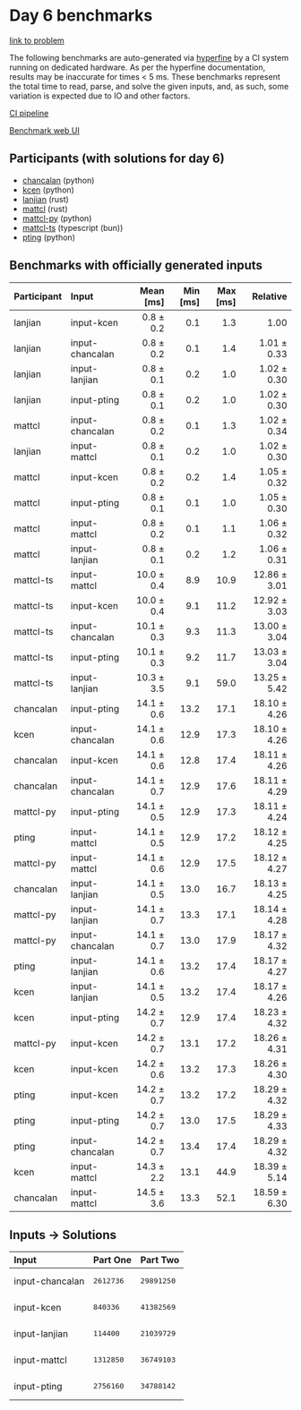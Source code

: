 # Day 6 benchmarks

[link to problem](https://adventofcode.com/2023/day/6)

The following benchmarks are auto-generated via
[hyperfine](https://github.com/sharkdp/hyperfine) by a CI system running on
dedicated hardware. As per the hyperfine documentation, results may be
inaccurate for times < 5 ms. These benchmarks represent the total time to read,
parse, and solve the given inputs, and, as such, some variation is expected due
to IO and other factors.

[CI pipeline](http://ci.papercode.net:8080/teams/main/pipelines/aoc2023)

[Benchmark web UI](https://aoc.ancalagon.black)


## Participants (with solutions for day 6)

- [chancalan](https://github.com/chancalan/aoc2023) (python)
- [kcen](https://github.com/kcen/aoc2023) (python)
- [lanjian](https://github.com/lanjian/aoc-2023) (rust)
- [mattcl](https://github.com/mattcl/aoc2023) (rust)
- [mattcl-py](https://github.com/mattcl/aoc2023-py) (python)
- [mattcl-ts](https://github.com/mattcl/aoc2023-js) (typescript (bun))
- [pting](https://github.com/pting/aoc2023) (python)


## Benchmarks with officially generated inputs

| Participant | Input | Mean [ms] | Min [ms] | Max [ms] | Relative |
|:---|:---|---:|---:|---:|---:|
| lanjian | input-kcen | 0.8 ± 0.2 | 0.1 | 1.3 | 1.00 |
| lanjian | input-chancalan | 0.8 ± 0.2 | 0.1 | 1.4 | 1.01 ± 0.33 |
| lanjian | input-lanjian | 0.8 ± 0.1 | 0.2 | 1.0 | 1.02 ± 0.30 |
| lanjian | input-pting | 0.8 ± 0.1 | 0.2 | 1.0 | 1.02 ± 0.30 |
| mattcl | input-chancalan | 0.8 ± 0.2 | 0.1 | 1.3 | 1.02 ± 0.34 |
| lanjian | input-mattcl | 0.8 ± 0.1 | 0.2 | 1.0 | 1.02 ± 0.30 |
| mattcl | input-kcen | 0.8 ± 0.2 | 0.2 | 1.4 | 1.05 ± 0.32 |
| mattcl | input-pting | 0.8 ± 0.1 | 0.1 | 1.0 | 1.05 ± 0.30 |
| mattcl | input-mattcl | 0.8 ± 0.2 | 0.1 | 1.1 | 1.06 ± 0.32 |
| mattcl | input-lanjian | 0.8 ± 0.1 | 0.2 | 1.2 | 1.06 ± 0.31 |
| mattcl-ts | input-mattcl | 10.0 ± 0.4 | 8.9 | 10.9 | 12.86 ± 3.01 |
| mattcl-ts | input-kcen | 10.0 ± 0.4 | 9.1 | 11.2 | 12.92 ± 3.03 |
| mattcl-ts | input-chancalan | 10.1 ± 0.3 | 9.3 | 11.3 | 13.00 ± 3.04 |
| mattcl-ts | input-pting | 10.1 ± 0.3 | 9.2 | 11.7 | 13.03 ± 3.04 |
| mattcl-ts | input-lanjian | 10.3 ± 3.5 | 9.1 | 59.0 | 13.25 ± 5.42 |
| chancalan | input-pting | 14.1 ± 0.6 | 13.2 | 17.1 | 18.10 ± 4.26 |
| kcen | input-chancalan | 14.1 ± 0.6 | 12.9 | 17.3 | 18.10 ± 4.26 |
| chancalan | input-kcen | 14.1 ± 0.6 | 12.8 | 17.4 | 18.11 ± 4.26 |
| chancalan | input-chancalan | 14.1 ± 0.7 | 12.9 | 17.6 | 18.11 ± 4.29 |
| mattcl-py | input-pting | 14.1 ± 0.5 | 12.9 | 17.3 | 18.11 ± 4.24 |
| pting | input-mattcl | 14.1 ± 0.5 | 12.9 | 17.2 | 18.12 ± 4.25 |
| mattcl-py | input-mattcl | 14.1 ± 0.6 | 12.9 | 17.5 | 18.12 ± 4.27 |
| chancalan | input-lanjian | 14.1 ± 0.5 | 13.0 | 16.7 | 18.13 ± 4.25 |
| mattcl-py | input-lanjian | 14.1 ± 0.7 | 13.3 | 17.1 | 18.14 ± 4.28 |
| mattcl-py | input-chancalan | 14.1 ± 0.7 | 13.0 | 17.9 | 18.17 ± 4.32 |
| pting | input-lanjian | 14.1 ± 0.6 | 13.2 | 17.4 | 18.17 ± 4.27 |
| kcen | input-lanjian | 14.1 ± 0.5 | 13.2 | 17.4 | 18.17 ± 4.26 |
| kcen | input-pting | 14.2 ± 0.7 | 12.9 | 17.4 | 18.23 ± 4.32 |
| mattcl-py | input-kcen | 14.2 ± 0.7 | 13.1 | 17.2 | 18.26 ± 4.31 |
| kcen | input-kcen | 14.2 ± 0.6 | 13.2 | 17.3 | 18.26 ± 4.30 |
| pting | input-kcen | 14.2 ± 0.7 | 13.2 | 17.2 | 18.29 ± 4.32 |
| pting | input-pting | 14.2 ± 0.7 | 13.0 | 17.5 | 18.29 ± 4.33 |
| pting | input-chancalan | 14.2 ± 0.7 | 13.4 | 17.4 | 18.29 ± 4.32 |
| kcen | input-mattcl | 14.3 ± 2.2 | 13.1 | 44.9 | 18.39 ± 5.14 |
| chancalan | input-mattcl | 14.5 ± 3.6 | 13.3 | 52.1 | 18.59 ± 6.30 |


## Inputs -> Solutions

| Input | Part One | Part Two |
|:---|:---|:---|
|input-chancalan|<pre>2612736</pre>|<pre>29891250</pre>|
|input-kcen|<pre>840336</pre>|<pre>41382569</pre>|
|input-lanjian|<pre>114400</pre>|<pre>21039729</pre>|
|input-mattcl|<pre>1312850</pre>|<pre>36749103</pre>|
|input-pting|<pre>2756160</pre>|<pre>34788142</pre>|